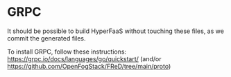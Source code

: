 # GRPC

It should be possible to build HyperFaaS without touching these files, as we commit the generated files.

To install GRPC, follow these instructions: https://grpc.io/docs/languages/go/quickstart/ (and/or https://github.com/OpenFogStack/FReD/tree/main/proto)